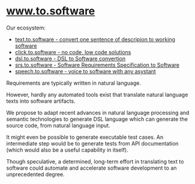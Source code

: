 # www.to.software

Our ecosystem:

+ [text.to.software - convert one sentence of descripion to working software](https://text.to.software/)
+ [click.to.software - no code, low code solutions](https://click.to.software/)
+ [dsl.to.software - DSL to Software convertion](https://dsl.to.software/)
+ [srs.to.software - Software Requirements Specification to Software](https://srs.to.software/)
+ [speech.to.software - voice to software with any asystant](https://speech.to.software/)


Requirements are typically written in natural language. 

However, hardly any automated tools exist that translate natural language texts into software artifacts. 
 
 We propose to adapt recent advances in natural language processing and semantic technologies to generate DSL language which can generate the source code, from natural language input. 
 
It might even be possible to generate executable test cases. 
An intermediate step would be to generate tests from API documentation (which would also be a useful capability in itself). 

Though speculative, a determined, long-term effort in translating text to software could automate and accelerate software development to an unprecedented degree.

